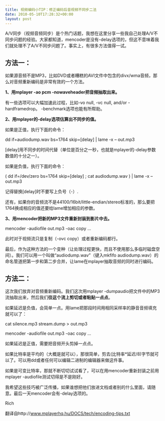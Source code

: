```yaml
---
title: 视频编码小TIP：修正编码后音视频不同步二法
date: 2010-05-10T17:28:32+00:00
layout: post
---
```

A/V同步（视频音频同步）是个热门话题，我想在这里分享一些我自己处理A/V不同步问题的经验。大家都知道，mencoder是没有-delay选项的，但这不意味着我们就处理不了A/V不同步问题了。事实上，有很多方法值得一试。

## 方法一：

如果源音频不是MP3，比如DVD或者糟糕的AVI文件中包含的divx/wma音频，那么对音频重新编码是非常有效的一个方法。
  
**1、用mplayer -ao pcm -nowaveheader把音频抽取出来。**
  
有一些选项可以大幅加速此过程，比如-vo null, -vc null, and/or -hardframedrop。 -benchmark选项也能有所帮助。
  
**2、用mplayer的-delay选项估算出不同步的值。**
  
如果是正值，执行下面的命令：
  
dd if=audiodump.wav bs=1764 skip=[delay] | lame -x &#8211; out.mp3
  
[delay]用不同步的时间代替（单位是百分之一秒，也就是mplayer的-delay参数数值的十分之一）。
  
如果是负值，执行下面的命令：
  
( dd if=/dev/zero bs=1764 skip=[delay] ; cat audiodump.wav ) | lame -x &#8211; out.mp3
  
记得替换[delay]时不要写上负号（-）.
  
还有，如果你的音频流不是44100/16bit/little-endian/stereo标准的，那么要把1764换成相应的值还要给lame增加相应的参数。
  
**3、用mencoder把新的MP3文件重新封装到影片中去。**
  
mencoder -audiofile out.mp3 -oac copy &#8230;
  
此时对于视频流只是复制（-ovc copy）或者重新编码都行。
  
最后，作为这种方法的一个变种（让处理过程更快，而且不使用那么多临时磁盘空间）。我们可以用一个叫做“audiodump.wav”（键入mkfifo audiodump.wav）的命名管道把第一步和第二步合并，让lame在mplayer抽取音频的同时进行编码。

## 方法二：

这次我们放弃对音频重新编码。我们这次用mplayer -dumpaudio把文件中的MP3流抽取出来，然后我们**往这个流上剪切或者粘贴一点点**。
  
如果延迟是负值，会简单一点。用lame把那段时间用相同采样率的静音音频填充就可以了：
  
cat silence.mp3 stream.dump > out.mp3
  
mencoder -audiofile out.mp3 -oac copy &#8230;
  
如果延迟是正值，需要把音频开头剪掉一点点。
  
如果比特率是平均的（大概是就可以），那很简单，剪去(比特率*延迟/8)字节就可以了。可以用dd或者任何可以编辑二进制的编辑器来做这件事。
  
如果是可变比特率，那就不断切切试试看了，可以在用mencoder重新封装之前用mplayer -audiofile测试切得是不是刚好。

我希望这些技巧被广泛传播，如果谁想把他们放进文档或者别的什么里面，请随意。最后一天mencoder会有-delay选项的。

Rich

翻译自http://www.mplayerhq.hu/DOCS/tech/encoding-tips.txt
